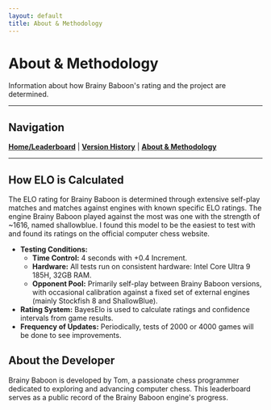 ```yaml
---
layout: default
title: About & Methodology
---
```


# About & Methodology

Information about how Brainy Baboon's rating and the project are determined.

---

## Navigation
[**Home/Leaderboard**](https://quackcoast.github.io/chimp-4) | [**Version History**](version-history.md) | [**About & Methodology**](about.md)

---

## How ELO is Calculated

The ELO rating for Brainy Baboon is determined through extensive self-play matches and matches against engines with known specific ELO ratings. The engine Brainy Baboon played against the most was one with the strength of ~1616, named shallowblue. I found this model to be the easiest to test with and found its ratings on the official computer chess website.

*   **Testing Conditions:**
    *   **Time Control:** 4 seconds with +0.4 Increment.
    *   **Hardware:** All tests run on consistent hardware: Intel Core Ultra 9 185H, 32GB RAM.
    *   **Opponent Pool:** Primarily self-play between Brainy Baboon versions, with occasional calibration against a fixed set of external engines (mainly Stockfish 8 and ShallowBlue).
*   **Rating System:** BayesElo is used to calculate ratings and confidence intervals from game results.
*   **Frequency of Updates:** Periodically, tests of 2000 or 4000 games will be done to see improvements.

## About the Developer

Brainy Baboon is developed by Tom, a passionate chess programmer dedicated to exploring and advancing computer chess. This leaderboard serves as a public record of the Brainy Baboon engine's progress.

